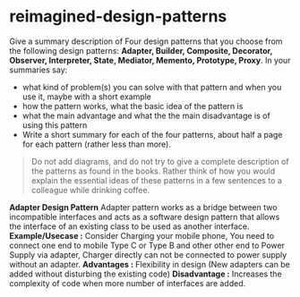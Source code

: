 # reimagined-design-patterns

Give a summary description of Four design patterns that you choose from the following design patterns: **Adapter,  Builder, Composite, Decorator, Observer, Interpreter, State, Mediator, Memento, Prototype, Proxy**. In your summaries say:

- what kind of problem(s) you can solve with that pattern and when you use it, maybe with a short example
- how the pattern works, what the basic idea of the pattern is
- what the main advantage and what the the main disadvantage is of using this pattern
- Write a short summary for each of the four patterns, about half a page for each pattern (rather less than more). 

> Do not add diagrams, and do not try to give a complete description of the patterns as found in the books. Rather think of how you would explain the essential ideas of these patterns in a few sentences to a colleague while drinking coffee.

**Adapter Design Pattern**
Adapter pattern works as a bridge between two incompatible interfaces and acts as a software design pattern that allows the interface of an existing class to be used as another interface.
**Example/Usecase :** Consider Charging your mobile phone, You need to connect one end to mobile Type C or Type B and other other end to Power Supply via adapter, Charger directly can not be connected to power supply without an adapter.
**Advantages :** Flexibility in design (New adapters can be added without disturbing the existing code)
**Disadvantage :** Increases the complexity of code when more number of interfaces are added.
